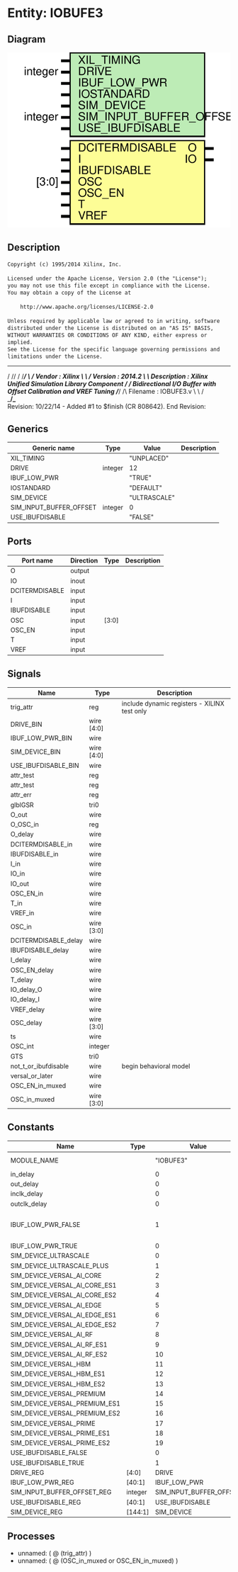 # Entity: IOBUFE3

## Diagram

![Diagram](IOBUFE3.svg "Diagram")
## Description

    Copyright (c) 1995/2014 Xilinx, Inc.
 
    Licensed under the Apache License, Version 2.0 (the "License");
    you may not use this file except in compliance with the License.
    You may obtain a copy of the License at
 
        http://www.apache.org/licenses/LICENSE-2.0
 
    Unless required by applicable law or agreed to in writing, software
    distributed under the License is distributed on an "AS IS" BASIS,
    WITHOUT WARRANTIES OR CONDITIONS OF ANY KIND, either express or implied.
    See the License for the specific language governing permissions and
    limitations under the License.
   ____  ____
  /   /\/   /
 /___/  \  /     Vendor      : Xilinx
 \   \   \/      Version     : 2014.2
  \   \          Description : Xilinx Unified Simulation Library Component
  /   /                        Bidirectional I/O Buffer with Offset Calibration and VREF Tuning
 /___/   /\      Filename    : IOBUFE3.v
 \   \  /  \
  \___\/\___\
  Revision:
    10/22/14 - Added #1 to $finish (CR 808642).
  End Revision:
 
## Generics

| Generic name            | Type    | Value        | Description |
| ----------------------- | ------- | ------------ | ----------- |
| XIL_TIMING              |         | "UNPLACED"   |             |
| DRIVE                   | integer | 12           |             |
| IBUF_LOW_PWR            |         | "TRUE"       |             |
| IOSTANDARD              |         | "DEFAULT"    |             |
| SIM_DEVICE              |         | "ULTRASCALE" |             |
| SIM_INPUT_BUFFER_OFFSET | integer | 0            |             |
| USE_IBUFDISABLE         |         | "FALSE"      |             |
## Ports

| Port name      | Direction | Type  | Description |
| -------------- | --------- | ----- | ----------- |
| O              | output    |       |             |
| IO             | inout     |       |             |
| DCITERMDISABLE | input     |       |             |
| I              | input     |       |             |
| IBUFDISABLE    | input     |       |             |
| OSC            | input     | [3:0] |             |
| OSC_EN         | input     |       |             |
| T              | input     |       |             |
| VREF           | input     |       |             |
## Signals

| Name                 | Type       | Description                                   |
| -------------------- | ---------- | --------------------------------------------- |
| trig_attr            | reg        | include dynamic registers - XILINX test only  |
| DRIVE_BIN            | wire [4:0] |                                               |
| IBUF_LOW_PWR_BIN     | wire       |                                               |
| SIM_DEVICE_BIN       | wire [4:0] |                                               |
| USE_IBUFDISABLE_BIN  | wire       |                                               |
| attr_test            | reg        |                                               |
| attr_test            | reg        |                                               |
| attr_err             | reg        |                                               |
| glblGSR              | tri0       |                                               |
| O_out                | wire       |                                               |
| O_OSC_in             | reg        |                                               |
| O_delay              | wire       |                                               |
| DCITERMDISABLE_in    | wire       |                                               |
| IBUFDISABLE_in       | wire       |                                               |
| I_in                 | wire       |                                               |
| IO_in                | wire       |                                               |
| IO_out               | wire       |                                               |
| OSC_EN_in            | wire       |                                               |
| T_in                 | wire       |                                               |
| VREF_in              | wire       |                                               |
| OSC_in               | wire [3:0] |                                               |
| DCITERMDISABLE_delay | wire       |                                               |
| IBUFDISABLE_delay    | wire       |                                               |
| I_delay              | wire       |                                               |
| OSC_EN_delay         | wire       |                                               |
| T_delay              | wire       |                                               |
| IO_delay_O           | wire       |                                               |
| IO_delay_I           | wire       |                                               |
| VREF_delay           | wire       |                                               |
| OSC_delay            | wire [3:0] |                                               |
| ts                   | wire       |                                               |
| OSC_int              | integer    |                                               |
| GTS                  | tri0       |                                               |
| not_t_or_ibufdisable | wire       | begin behavioral model                        |
| versal_or_later      | wire       |                                               |
| OSC_EN_in_muxed      | wire       |                                               |
| OSC_in_muxed         | wire [3:0] |                                               |
## Constants

| Name                          | Type    | Value                   | Description                        |
| ----------------------------- | ------- | ----------------------- | ---------------------------------- |
| MODULE_NAME                   |         | "IOBUFE3"               | define constants                   |
| in_delay                      |         | 0                       |                                    |
| out_delay                     |         | 0                       |                                    |
| inclk_delay                   |         | 0                       |                                    |
| outclk_delay                  |         | 0                       |                                    |
| IBUF_LOW_PWR_FALSE            |         | 1                       | Parameter encodings and registers  |
| IBUF_LOW_PWR_TRUE             |         | 0                       |                                    |
| SIM_DEVICE_ULTRASCALE         |         | 0                       |                                    |
| SIM_DEVICE_ULTRASCALE_PLUS    |         | 1                       |                                    |
| SIM_DEVICE_VERSAL_AI_CORE     |         | 2                       |                                    |
| SIM_DEVICE_VERSAL_AI_CORE_ES1 |         | 3                       |                                    |
| SIM_DEVICE_VERSAL_AI_CORE_ES2 |         | 4                       |                                    |
| SIM_DEVICE_VERSAL_AI_EDGE     |         | 5                       |                                    |
| SIM_DEVICE_VERSAL_AI_EDGE_ES1 |         | 6                       |                                    |
| SIM_DEVICE_VERSAL_AI_EDGE_ES2 |         | 7                       |                                    |
| SIM_DEVICE_VERSAL_AI_RF       |         | 8                       |                                    |
| SIM_DEVICE_VERSAL_AI_RF_ES1   |         | 9                       |                                    |
| SIM_DEVICE_VERSAL_AI_RF_ES2   |         | 10                      |                                    |
| SIM_DEVICE_VERSAL_HBM         |         | 11                      |                                    |
| SIM_DEVICE_VERSAL_HBM_ES1     |         | 12                      |                                    |
| SIM_DEVICE_VERSAL_HBM_ES2     |         | 13                      |                                    |
| SIM_DEVICE_VERSAL_PREMIUM     |         | 14                      |                                    |
| SIM_DEVICE_VERSAL_PREMIUM_ES1 |         | 15                      |                                    |
| SIM_DEVICE_VERSAL_PREMIUM_ES2 |         | 16                      |                                    |
| SIM_DEVICE_VERSAL_PRIME       |         | 17                      |                                    |
| SIM_DEVICE_VERSAL_PRIME_ES1   |         | 18                      |                                    |
| SIM_DEVICE_VERSAL_PRIME_ES2   |         | 19                      |                                    |
| USE_IBUFDISABLE_FALSE         |         | 0                       |                                    |
| USE_IBUFDISABLE_TRUE          |         | 1                       |                                    |
| DRIVE_REG                     | [4:0]   | DRIVE                   |                                    |
| IBUF_LOW_PWR_REG              | [40:1]  | IBUF_LOW_PWR            |                                    |
| SIM_INPUT_BUFFER_OFFSET_REG   | integer | SIM_INPUT_BUFFER_OFFSET |                                    |
| USE_IBUFDISABLE_REG           | [40:1]  | USE_IBUFDISABLE         |                                    |
| SIM_DEVICE_REG                | [144:1] | SIM_DEVICE              |                                    |
## Processes
- unnamed: ( @ (trig_attr) )
- unnamed: ( @ (OSC_in_muxed or OSC_EN_in_muxed) )
